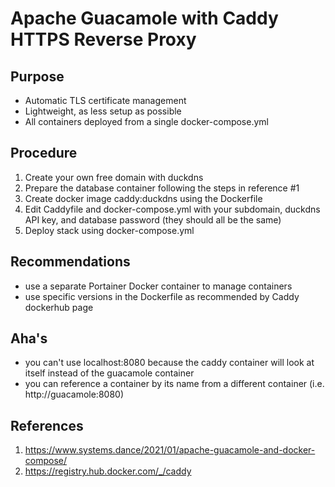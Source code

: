 # Apache Guacamole with Caddy HTTPS Reverse Proxy

## Purpose
- Automatic TLS certificate management
- Lightweight, as less setup as possible
- All containers deployed from a single docker-compose.yml

## Procedure
1. Create your own free domain with duckdns
2. Prepare the database container following the steps in reference #1
3. Create docker image caddy:duckdns using the Dockerfile
4. Edit Caddyfile and docker-compose.yml with your subdomain, duckdns API key, and database password (they should all be the same)
5. Deploy stack using docker-compose.yml

## Recommendations
- use a separate Portainer Docker container to manage containers
- use specific versions in the Dockerfile as recommended by Caddy dockerhub page

## Aha's
- you can't use localhost:8080 because the caddy container will look at itself instead of the guacamole container
- you can reference a container by its name from a different container (i.e. http://guacamole:8080)

## References
1. https://www.systems.dance/2021/01/apache-guacamole-and-docker-compose/
2. https://registry.hub.docker.com/_/caddy
